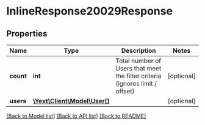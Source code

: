 # InlineResponse20029Response

## Properties
Name | Type | Description | Notes
------------ | ------------- | ------------- | -------------
**count** | **int** | Total number of Users that meet the filter criteria (ignores limit / offset) | [optional] 
**users** | [**\Yext\Client\Model\User[]**](User.md) |  | [optional] 

[[Back to Model list]](../README.md#documentation-for-models) [[Back to API list]](../README.md#documentation-for-api-endpoints) [[Back to README]](../README.md)


